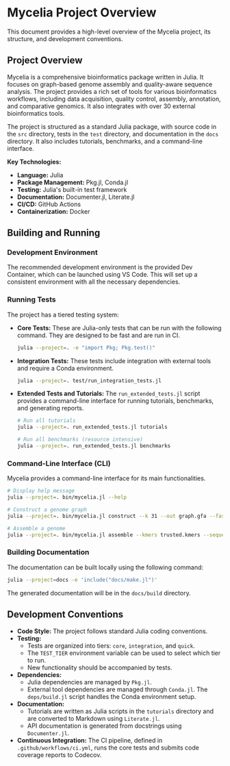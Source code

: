 
# Mycelia Project Overview

This document provides a high-level overview of the Mycelia project, its structure, and development conventions.

## Project Overview

Mycelia is a comprehensive bioinformatics package written in Julia. It focuses on graph-based genome assembly and quality-aware sequence analysis. The project provides a rich set of tools for various bioinformatics workflows, including data acquisition, quality control, assembly, annotation, and comparative genomics. It also integrates with over 30 external bioinformatics tools.

The project is structured as a standard Julia package, with source code in the `src` directory, tests in the `test` directory, and documentation in the `docs` directory. It also includes tutorials, benchmarks, and a command-line interface.

**Key Technologies:**

*   **Language:** Julia
*   **Package Management:** Pkg.jl, Conda.jl
*   **Testing:** Julia's built-in test framework
*   **Documentation:** Documenter.jl, Literate.jl
*   **CI/CD:** GitHub Actions
*   **Containerization:** Docker

## Building and Running

### Development Environment

The recommended development environment is the provided Dev Container, which can be launched using VS Code. This will set up a consistent environment with all the necessary dependencies.

### Running Tests

The project has a tiered testing system:

*   **Core Tests:** These are Julia-only tests that can be run with the following command. They are designed to be fast and are run in CI.

    ```bash
    julia --project=. -e "import Pkg; Pkg.test()"
    ```

*   **Integration Tests:** These tests include integration with external tools and require a Conda environment.

    ```bash
    julia --project=. test/run_integration_tests.jl
    ```

*   **Extended Tests and Tutorials:** The `run_extended_tests.jl` script provides a command-line interface for running tutorials, benchmarks, and generating reports.

    ```bash
    # Run all tutorials
    julia --project=. run_extended_tests.jl tutorials

    # Run all benchmarks (resource intensive)
    julia --project=. run_extended_tests.jl benchmarks
    ```

### Command-Line Interface (CLI)

Mycelia provides a command-line interface for its main functionalities.

```bash
# Display help message
julia --project=. bin/mycelia.jl --help

# Construct a genome graph
julia --project=. bin/mycelia.jl construct --k 31 --out graph.gfa --fastx reads.fasta

# Assemble a genome
julia --project=. bin/mycelia.jl assemble --kmers trusted.kmers --sequences reads.fasta --out assembly.gfa
```

### Building Documentation

The documentation can be built locally using the following command:

```bash
julia --project=docs -e 'include("docs/make.jl")'
```

The generated documentation will be in the `docs/build` directory.

## Development Conventions

*   **Code Style:** The project follows standard Julia coding conventions.
*   **Testing:**
    *   Tests are organized into tiers: `core`, `integration`, and `quick`.
    *   The `TEST_TIER` environment variable can be used to select which tier to run.
    *   New functionality should be accompanied by tests.
*   **Dependencies:**
    *   Julia dependencies are managed by `Pkg.jl`.
    *   External tool dependencies are managed through `Conda.jl`. The `deps/build.jl` script handles the Conda environment setup.
*   **Documentation:**
    *   Tutorials are written as Julia scripts in the `tutorials` directory and are converted to Markdown using `Literate.jl`.
    *   API documentation is generated from docstrings using `Documenter.jl`.
*   **Continuous Integration:** The CI pipeline, defined in `.github/workflows/ci.yml`, runs the core tests and submits code coverage reports to Codecov.
